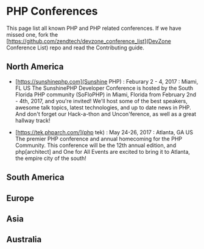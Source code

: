 # PHP Conferences
This page list all known PHP and PHP related conferences. If we have missed one, fork the [https://github.com/zendtech/devzone_conference_list](DevZone Conference List) repo and read the Contributing guide.

## North America
* [https://sunshinephp.com](Sunshine PHP) : Feburary 2 - 4, 2017 : Miami, FL US
The SunshinePHP Developer Conference is hosted by the South Florida PHP community (SoFloPHP) in Miami, Florida from February 2nd - 4th, 2017, and you're invited! We'll host some of the best speakers, awesome talk topics, latest technologies, and up to date news in PHP. And don't forget our Hack-a-thon and Uncon'ference, as well as a great hallway track!

* [https://tek.phparch.com/](php tek) : May 24-26, 2017 : Atlanta, GA US
The premier PHP conference and annual homecoming for the PHP Community. This conference will be the 12th annual edition, and php[architect] and One for All Events are excited to bring it to Atlanta, the empire city of the south!

## South America

## Europe

## Asia

## Australia
